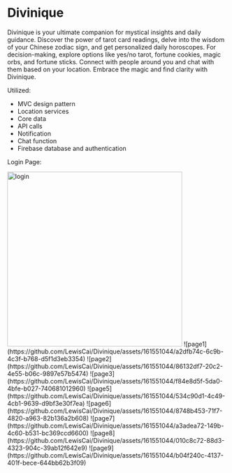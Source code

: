 # Divinique

Divinique is your ultimate companion for mystical insights and daily guidance. Discover the power of tarot card readings, delve into the wisdom of your Chinese zodiac sign, and get personalized daily horoscopes. For decision-making, explore options like yes/no tarot, fortune cookies, magic orbs, and fortune sticks. Connect with people around you and chat with them based on your location. Embrace the magic and find clarity with Divinique.

Utilized:
* MVC design pattern
* Location services 
* Core data
* API calls
* Notification
* Chat function
* Firebase database and authentication

Login Page:

<img src="https://github.com/LewisCai/Divinique/assets/161551044/e33c8c5f-45b0-4d02-bcdc-285410a5195b" alt="login" width="400"/>
![page1](https://github.com/LewisCai/Divinique/assets/161551044/a2dfb74c-6c9b-4c3f-b768-d5f1d3eb3354)
![page2](https://github.com/LewisCai/Divinique/assets/161551044/86132df7-20c2-4e55-b06c-9897e57b5474)
![page3](https://github.com/LewisCai/Divinique/assets/161551044/f84e8d5f-5da0-4bfe-b027-740681012960)
![page5](https://github.com/LewisCai/Divinique/assets/161551044/534c90d1-4c49-4cb1-9639-d9bf3e30f7ea)
![page6](https://github.com/LewisCai/Divinique/assets/161551044/8748b453-71f7-4820-a963-82b136a2b608)
![page7](https://github.com/LewisCai/Divinique/assets/161551044/a3adea72-149b-4c60-b531-bc369ccd6600)
![page8](https://github.com/LewisCai/Divinique/assets/161551044/010c8c72-88d3-4323-904c-39ab12f642e9)
![page9](https://github.com/LewisCai/Divinique/assets/161551044/b04f240c-4137-401f-bece-644bb62b3f09)
